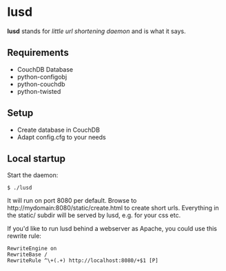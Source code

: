 # lusd #

**lusd** stands for *little url shortening daemon* and is what it says.

## Requirements ##

 - CouchDB Database
 - python-configobj
 - python-couchdb
 - python-twisted 

## Setup ##

 - Create database in CouchDB
 - Adapt config.cfg to your needs

## Local startup ##

Start the daemon: 

    $ ./lusd


It will run on port 8080 per default.
Browse to http://mydomain:8080/static/create.html to create short urls.
Everything in the static/ subdir will be served by lusd, e.g. for your css etc.

If you'd like to run lusd behind a webserver as Apache, you could use this
rewrite rule:

	RewriteEngine on
	RewriteBase /
	RewriteRule ^\+(.+) http://localhost:8080/+$1 [P]

